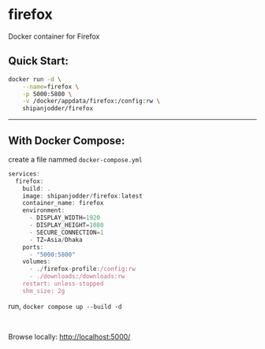 # firefox
Docker container for Firefox⁠

## Quick Start:


```bash
docker run -d \
    --name=firefox \
    -p 5000:5800 \
    -v /docker/appdata/firefox:/config:rw \
    shipanjodder/firefox
```
<hr>

## With Docker Compose:
create a file nammed `docker-compose.yml`

``` js title="docker-compose.yml"
services:
  firefox:
    build: .
    image: shipanjodder/firefox:latest
    container_name: firefox
    environment:
      - DISPLAY_WIDTH=1920
      - DISPLAY_HEIGHT=1080
      - SECURE_CONNECTION=1
      - TZ=Asia/Dhaka
    ports:
      - "5000:5800"
    volumes:
      - ./firefox-profile:/config:rw
      - ./downloads:/downloads:rw
    restart: unless-stopped
    shm_size: 2g
```

run, `docker compose up --build -d`

<br>

Browse locally: [http://localhost:5000/](http://localhost:5000/)
